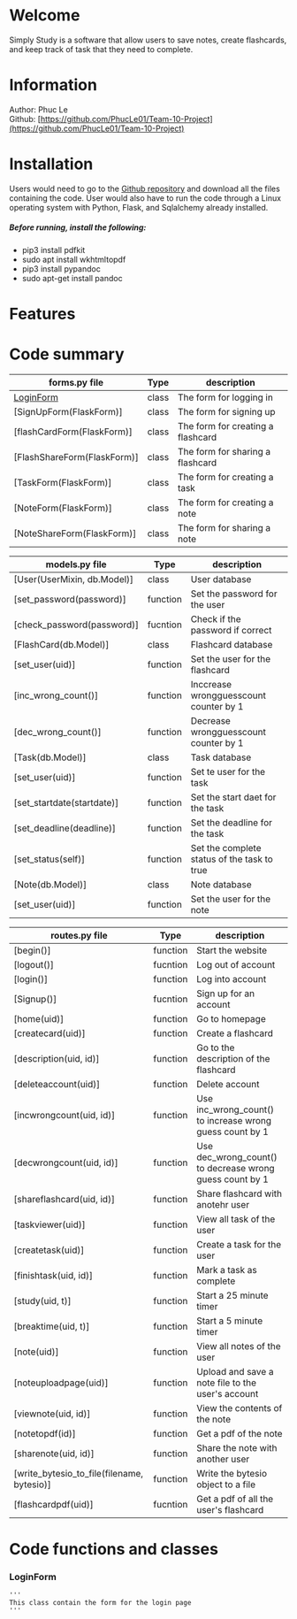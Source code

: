 # Welcome

Simply Study is a software that allow users to save notes, create flashcards, and keep track of task that they need to complete. 

# Information

Author: Phuc Le  
Github: [https://github.com/PhucLe01/Team-10-Project](https://github.com/PhucLe01/Team-10-Project)

# Installation

Users would need to go to the [Github repository](#information) and download all the files containing the code. User would also have to run the code through a Linux operating system with Python, Flask, and Sqlalchemy already installed.  

##### Before running, install the following:  
* pip3 install pdfkit  
* sudo apt install wkhtmltopdf  
* pip3 install pypandoc  
* sudo apt-get install pandoc  

# Features

# Code summary  
| forms.py file | Type | description |
|     ---       | ---- |    ----     |
| [LoginForm](###loginform) | class | The form for logging in |
| [SignUpForm(FlaskForm)] | class | The form for signing up |
| [flashCardForm(FlaskForm)] | class | The form for creating a flashcard |
| [FlashShareForm(FlaskForm)] | class | The form for sharing a flashcard |
| [TaskForm(FlaskForm)] | class | The form for creating a task |
| [NoteForm(FlaskForm)] | class | The form for creating a note |
| [NoteShareForm(FlaskForm)] | class | The form for sharing a note |

| models.py file | Type | description |
|     ----       | ---- |    ----     |
| [User(UserMixin, db.Model)] | class | User database |
| [set_password(password)] | function | Set the password for the user |
| [check_password(password)] | fucntion | Check if the password if correct |
| [FlashCard(db.Model)] | class |  Flashcard database |
| [set_user(uid)] | function | Set the user for the flashcard |
| [inc_wrong_count()] | function | Inccrease wrongguesscount counter by 1 |
| [dec_wrong_count()] | function | Decrease wrongguesscount counter by 1 |
| [Task(db.Model)] | class | Task database |
| [set_user(uid)] | function | Set te user for the task |
| [set_startdate(startdate)] | function | Set the start daet for the task |
| [set_deadline(deadline)] | function | Set the deadline for the task |
| [set_status(self)] | function | Set the complete status of the task to true |
| [Note(db.Model)] | class | Note database |
| [set_user(uid)] | function | Set the user for the note |

| routes.py file | Type | description |
|     ----       | ---- |    ----     |
| [begin()] | function | Start the website |
| [logout()] | fucntion | Log out of account |
| [login()] | function | Log into account |
| [Signup()] | fucntion | Sign up for an account |
| [home(uid)] | function | Go to homepage |
| [createcard(uid)] | function | Create a flashcard |
| [description(uid, id)] | function | Go to the description of the flashcard |
| [deleteaccount(uid)] | function | Delete account |
| [incwrongcount(uid, id)] | function | Use inc_wrong_count() to increase wrong guess count by 1 |
| [decwrongcount(uid, id)] | function | Use dec_wrong_count() to decrease wrong guess count by 1 |
| [shareflashcard(uid, id)] | function | Share flashcard with anotehr user |
| [taskviewer(uid)] | function | View all task of the user |
| [createtask(uid)] | function | Create a task for the user |
| [finishtask(uid, id)] | function | Mark a task as complete |
| [study(uid, t)] | function | Start a 25 minute timer |
| [breaktime(uid, t)] | function | Start a 5 minute timer |
| [note(uid)] | function | View all notes of the user |
| [noteuploadpage(uid)] | function | Upload and save a note file to the user's account |
| [viewnote(uid, id)] | function | View the contents of the note |
| [notetopdf(id)] | function | Get a pdf of the note |
| [sharenote(uid, id)] | function | Share the note with another user |
| [write_bytesio_to_file(filename, bytesio)] | function | Write the bytesio object to a file |
| [flashcardpdf(uid)] | fucntion | Get a pdf of all the user's flashcard |

# Code functions and classes

### LoginForm
    '''
    This class contain the form for the login page
    '''
